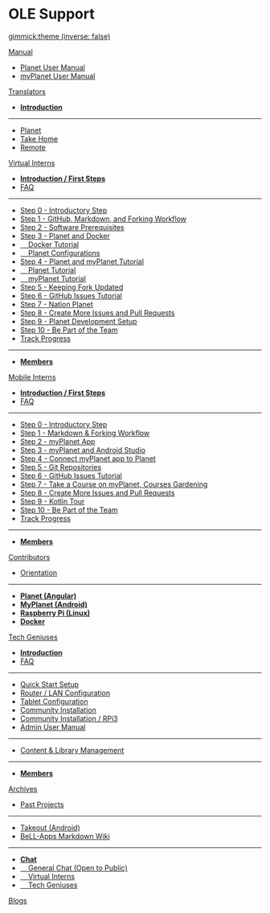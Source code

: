 <!-- Name of your wiki // Do NOT remove the leading `#` character.  -->

<!-- See additional notes below -->

# OLE Support

[gimmick:theme (inverse: false)](bootstrap)

[Manual]() <!-- System Manual -->

  * [Planet User Manual](pages/manual/planet/overview.md)
  * [myPlanet User Manual](pages/manual/myplanet/overview.md)

[Translators]() <!-- Translation Support Program -->

  * [**Introduction**](pages/translators/la-introduction.md)
  - - - -
  * [Planet](https://crowdin.com/project/ole-planet)
  * [Take Home](https://crowdin.com/project/take-home)
  * [Remote](https://crowdin.com/project/treehousesremote)

[Virtual Interns]() <!-- Planet Intern Program -->

  * [**Introduction / First Steps**](pages/vi/vi-first-steps.md)
  * [FAQ](pages/vi/vi-faq.md)
  - - - -
  * [Step 0 - Introductory Step](pages/vi/vi-intro-step.md)
  * [Step 1 - GitHub, Markdown, and Forking Workflow](pages/vi/vi-github-and-markdown.md)
  * [Step 2 - Software Prerequisites](pages/vi/vi-prerequisites.md)
  * [Step 3 - Planet and Docker](pages/vi/vi-first-steps.md#Step_3_-_Planet_and_Docker)
  * [&nbsp; &nbsp; Docker Tutorial](pages/vi/vi-docker-tutorial.md)
  * [&nbsp; &nbsp; Planet Configurations](pages/vi/vi-planet-configurations.md)
  * [Step 4 - Planet and myPlanet Tutorial](pages/vi/vi-first-steps.md#Step_4_-_Planet_and_myPlanet_Tutorial)
  * [&nbsp; &nbsp; Planet Tutorial](pages/vi/vi-planetapps.md)
  * [&nbsp; &nbsp; myPlanet Tutorial](pages/vi/vi-myplanet.md)
  * [Step 5 - Keeping Fork Updated](pages/vi/vi-github-and-repositories.md)
  * [Step 6 - GitHub Issues Tutorial](pages/vi/vi-github-issues.md)
  * [Step 7 - Nation Planet](pages/vi/vi-nation.md)
  * [Step 8 - Create More Issues and Pull Requests](pages/vi/vi-create-issues-and-pull-requests.md)
  * [Step 9 - Planet Development Setup](pages/vi/vi-docker-development-tutorial.md)
  * [Step 10 - Be Part of the Team](pages/vi/vi-first-steps.md#Step_10_-_Be_Part_of_the_Team)
  * [Track Progress](pages/track-first-steps-progress.md)
  - - - -
  * [**Members**](pages/vi/vi-team.md)

[Mobile Interns]() <!-- myPlanet Intern Program -->

  * [**Introduction / First Steps**](pages/mi/mi-10-steps.md)
  * [FAQ](pages/mi/mi-faq.md)
  - - - -
  * [Step 0 - Introductory Step](pages/mi/mi-intro-step.md)
  * [Step 1 - Markdown & Forking Workflow](pages/mi/mi-github-and-markdown.md)
  * [Step 2 - myPlanet App](pages/mi/mi-myplanet.md)
  * [Step 3 - myPlanet and Android Studio](pages/mi/mi-myplanet-and-android-studio.md)
  * [Step 4 - Connect myPlanet app to Planet](pages/mi/mi-myplanet-connection.md)
  * [Step 5 - Git Repositories](pages/mi/mi-github-and-repositories.md)
  * [Step 6 - GitHub Issues Tutorial](pages/mi/mi-10-steps.md#Step_6_-_GitHub_Issues_Tutorial)
  * [Step 7 - Take a Course on myPlanet, Courses Gardening](pages/mi/mi-myplanet-course.md)
  * [Step 8 - Create More Issues and Pull Requests](pages/mi/mi-issues-and-prs.md)
  * [Step 9 - Kotlin Tour](pages/mi/mi-10-steps.md#Step_9_-_Kotlin_Tour)
  * [Step 10 - Be Part of the Team](pages/mi/mi-10-steps.md#Step_10_-_Be_part_of_the_team)
  * [Track Progress](pages/track-first-steps-progress.md)
  - - - -
  * [**Members**](pages/mi/mi-team.md)

[Contributors]() <!-- Moon-Shot Programs -->

  * [Orientation](pages/robots/rbts-intern-orientation.md)
  - - - -
  * [**Planet (Angular)**](pages/robots/rbts-angular.md)
  * [**MyPlanet (Android)**](pages/robots/rbts-myplanet.md)
  * [**Raspberry Pi (Linux)**](pages/robots/rbts-raspberry-pi.md)
  * [**Docker**](pages/robots/rbts-docker.md)

[Tech Geniuses]() <!-- Tech Geniuses Program -->

  * [**Introduction**](pages/techgenius/tg-introduction.md)
  * [FAQ](pages/techgenius/tg-faq.md) <!-- This tg-faq.md needs to be written -->
  - - - -
  * [Quick Start Setup](pages/techgenius/tg-hardware-setup.md)
  * [Router / LAN Configuration](pages/techgenius/tg-router-config.md)
  * [Tablet Configuration](pages/techgenius/tg-tablet-config.md)
  * [Community Installation](pages/techgenius/tg-install.md)
  * [Community Installation / RPi3](pages/techgenius/tg-rp3-installation.md)
  * [Admin User Manual](pages/techgenius/tg-planet-user-manual.md)
  - - - -
  * [Content & Library Management](pages/techgenius/tg-library-management.md)
  - - - -
  * [**Members**](pages/techgenius/tg-team.md)  
  
[Archives]() <!-- Archived Items -->

  * [Past Projects](pages/robots/rbts-past-projects.md)
  - - - -
  * [Takeout (Android)](pages/robots/rbts-takeout.md)
  * [BeLL-Apps Markdown Wiki](https://raw.githack.com/open-learning-exchange/open-learning-exchange.github.io/bellapps/#!index.md)
  - - - -
  * [**Chat**](pages/vi/vi-chat.md)
  * [&nbsp; &nbsp; General Chat (Open to Public)](https://discord.gg/mtgGD4EnYW)
  * [&nbsp; &nbsp; Virtual Interns](https://discord.gg/mtgGD4EnYW)
  * [&nbsp; &nbsp; Tech Geniuses](https://discord.gg/mtgGD4EnYW)

[Blogs](pages/blogs/blog-list.md) <!-- Archived Items -->

<!-- Default theme (Read: http://dynalon.github.io/mdwiki/#!customizing.md#Theme_chooser)  -->

<!-- Navigation (Read: http://dynalon.github.io/mdwiki/#!quickstart.md#Adding_a_navigation)  

A more complex navigation example:

[Menu Item 1]()

  * # SubMenu Heading 1
  * [SubMenu Item 1](pages/subitem1.md)
  * [SubMenu Item 2](pages/subitem2.md)
  - - - -
  * # SubMenu Heading 2
  * [SubMenu Item 3](pages/subitem3.md)
  - - - -
  * # SubMenu Heading 3
  * [SubMenu Item 3](pages/subitem3.md)

[Menu Item 2](pages/item2.md)

[Menu Item 3](pages/item3.md) -->

